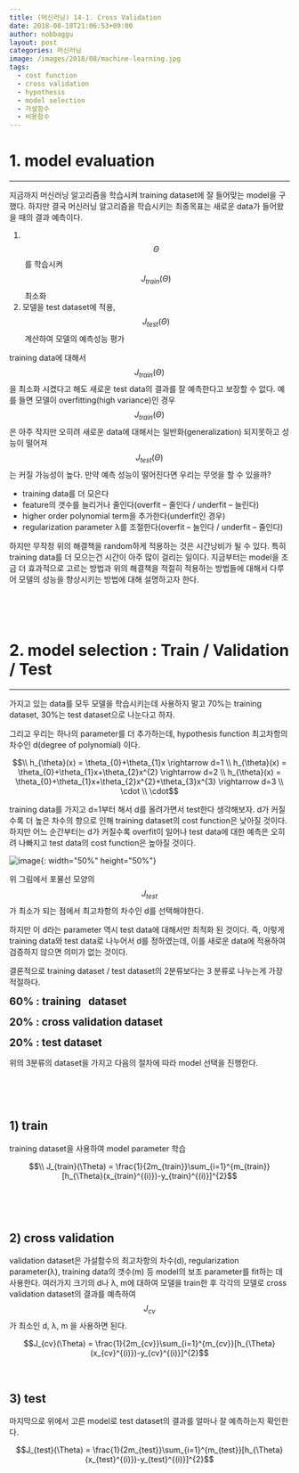 ```yaml
---
title: (머신러닝) 14-1. Cross Validation
date: 2018-08-18T21:06:53+09:00
author: nobbaggu
layout: post
categories: 머신러닝
image: /images/2018/08/machine-learning.jpg
tags:
  - cost function
  - cross validation
  - hypothesis
  - model selection
  - 가설함수
  - 비용함수
---
```

# **1. model evaluation**

* * *

지금까지 머신러닝 알고리즘을 학습시켜 training dataset에 잘 들어맞는 model을 구했다. 하지만 결국 머신러닝 알고리즘을 학습시키는 최종목표는 새로운 data가 들어왔을 때의 결과 예측이다.

  1.  $$\Theta$$ 를 학습시켜 $$J_{train}(\Theta)$$ 최소화
  2. 모델을 test dataset에 적용, $$J_{test}(\Theta)$$ 계산하여 모델의 예측성능 평가

training data에 대해서 $$J_{train}(\Theta)$$을 최소화 시켰다고 해도 새로운 test data의 결과를 잘 예측한다고 보장할 수 없다. 예를 들면 모델이 overfitting(high variance)인 경우 $$J_{train}(\Theta)$$은 아주 작지만 오히려 새로운 data에 대해서는 일반화(generalization) 되지못하고 성능이 떨어져 $$J_{test}(\Theta)$$는 커질 가능성이 높다. 만약 예측 성능이 떨어진다면 우리는 무엇을 할 수 있을까?

  * training data를 더 모은다
  * feature의 갯수를 늘리거나 줄인다(overfit &#8211; 줄인다 / underfit &#8211; 늘린다)
  * higher order polynomial term을 추가한다(underfit인 경우)
  * regularization parameter λ를 조절한다(overfit &#8211; 늘인다 / underfit &#8211; 줄인다)

하지만 무작정 위의 해결책을 random하게 적용하는 것은 시간낭비가 될 수 있다. 특히 training data를 더 모으는건 시간이 아주 많이 걸리는 일이다. 지금부터는 model을 조금 더 효과적으로 고르는 방법과 위의 해결책을 적절히 적용하는 방법들에 대해서 다루어 모델의 성능을 향상시키는 방법에 대해 설명하고자 한다.

&nbsp;

&nbsp;

# **2. model selection : Train / Validation / Test**

* * *

가지고 있는 data를 모두 모델을 학습시키는데 사용하지 말고 70%는 training dataset, 30%는 test dataset으로 나눈다고 하자.

그리고 우리는 하나의 parameter를 더 추가하는데, hypothesis function 최고차항의 차수인 d(degree of polynomial) 이다.

$$\\ h_{\theta}(x) = \theta_{0}+\theta_{1}x \rightarrow d=1 \\ h_{\theta}(x) = \theta_{0}+\theta_{1}x+\theta_{2}x^{2} \rightarrow d=2 \\ h_{\theta}(x) = \theta_{0}+\theta_{1}x+\theta_{2}x^{2}+\theta_{3}x^{3} \rightarrow d=3 \\ \cdot \\ \cdot$$ 

training data를 가지고 d=1부터 해서 d를 올려가면서 test한다 생각해보자. d가 커질수록 더 높은 차수의 항으로 인해 training dataset의 cost function은 낮아질 것이다. 하지만 어느 순간부터는 d가 커질수록 overfit이 일어나 test data에 대한 예측은 오히려 나빠지고 test data의 cost function은 높아질 것이다.

![image](https://nobbaggu.github.io/images/2018/08/no-name-74-300x232.png){: width="50%" height="50%"}

위 그림에서 포물선 모양의$$J_{test}$$ 가 최소가 되는 점에서 최고차항의 차수인 d를 선택해야한다.

하지만 이 d라는 parameter 역시 test data에 대해서만 최적화 된 것이다. 즉, 이렇게 training data와 test data로 나누어서 d를 정하였는데, 이를 새로운 data에 적용하여 검증하지 않으면 의미가 없는 것이다.

결론적으로 training dataset / test dataset의 2분류보다는 3 분류로 나누는게 가장 적절하다.

<span style="font-size: 14pt;"><strong>60% : training   dataset</strong></span>

<span style="font-size: 14pt;"><strong>20% : cross validation dataset</strong></span>

<span style="font-size: 14pt;"><strong>20% : test dataset</strong></span>

위의 3분류의 dataset을 가지고 다음의 절차에 따라 model 선택을 진행한다.

&nbsp;

&nbsp;

## **1) train**

training dataset을 사용하여 model parameter 학습

$$\\ J_{train}(\Theta) = \frac{1}{2m_{train}}\sum_{i=1}^{m_{train}}[h_{\Theta}(x_{train}^{(i)})-y_{train}^{(i)}]^{2}$$ 

&nbsp;

&nbsp;

## **2) cross validation**

validation dataset은 가설함수의 최고차항의 차수(d), regularization parameter(λ), training data의 갯수(m) 등 model의 보조 parameter를 fit하는 데 사용한다. 여러가지 크기의 d나 λ, m에 대하여 모델을 train한 후 각각의 모델로 cross validation dataset의 결과를 예측하여 $$J_{cv}$$가 최소인 d, λ, m 을 사용하면 된다.

$$J_{cv}(\Theta) = \frac{1}{2m_{cv}}\sum_{i=1}^{m_{cv}}[h_{\Theta}(x_{cv}^{(i)})-y_{cv}^{(i)}]^{2}$$ 

&nbsp;

## 

## **3) test**

마지막으로 위에서 고른 model로 test dataset의 결과를 얼마나 잘 예측하는지 확인한다.

$$J_{test}(\Theta) = \frac{1}{2m_{test}}\sum_{i=1}^{m_{test}}[h_{\Theta}(x_{test}^{(i)})-y_{test}^{(i)}]^{2}$$
